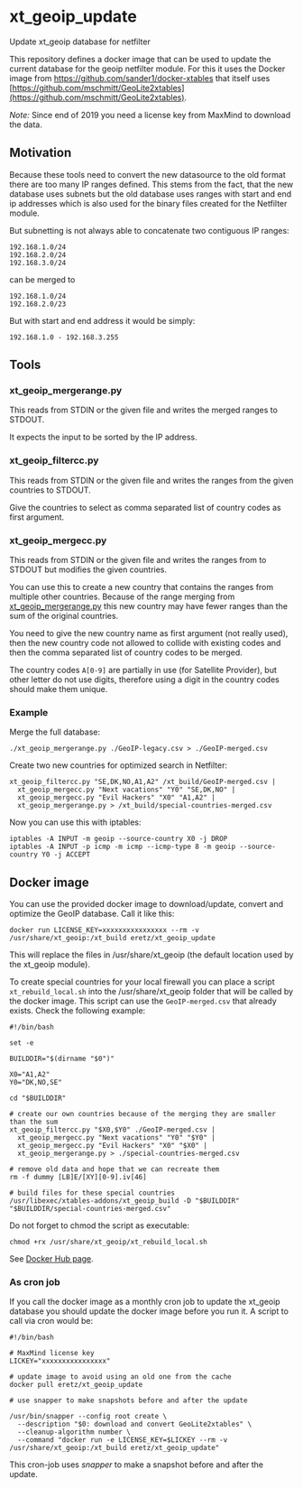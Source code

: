 # xt_geoip_update
Update xt_geoip database for netfilter

This repository defines a docker image that can be used to update the current database for the geoip netfilter module. For this it uses the Docker image from https://github.com/sander1/docker-xtables that itself uses [https://github.com/mschmitt/GeoLite2xtables](https://github.com/mschmitt/GeoLite2xtables).

*Note:* Since end of 2019 you need a license key from MaxMind to download the data.


## Motivation

Because these tools need to convert the new datasource to the old format there are too many IP ranges defined. This stems from the fact, that the new database uses subnets but the old database uses ranges with start and end ip addresses which is also used for the binary files created for the Netfilter module.

But subnetting is not always able to concatenate two contiguous IP ranges:

    192.168.1.0/24
    192.168.2.0/24
    192.168.3.0/24

can be merged to

    192.168.1.0/24
    192.168.2.0/23

But with start and end address it would be simply:

    192.168.1.0 - 192.168.3.255

## Tools

### xt_geoip_mergerange.py

This reads from STDIN or the given file and writes the merged ranges to STDOUT.

It expects the input to be sorted by the IP address.


### xt_geoip_filtercc.py

This reads from STDIN or the given file and writes the ranges from the given countries to STDOUT.

Give the countries to select as comma separated list of country codes as first argument.


### xt_geoip_mergecc.py

This reads from STDIN or the given file and writes the ranges from to STDOUT but modifies the given countries.

You can use this to create a new country that contains the ranges from multiple other countries. Because of the range merging from [xt_geoip_mergerange.py](#xt_geoip_mergerangepy) this new country may have fewer ranges than the sum of the original countries.

You need to give the new country name as first argument (not really used), then the new country code not allowed to collide with existing codes and then the comma separated list of country codes to be merged.

The country codes `A[0-9]` are partially in use (for Satellite Provider), but other letter do not use digits, therefore using a digit in the country codes should make them unique.


### Example

Merge the full database:

    ./xt_geoip_mergerange.py ./GeoIP-legacy.csv > ./GeoIP-merged.csv

Create two new countries for optimized search in Netfilter:

    xt_geoip_filtercc.py "SE,DK,NO,A1,A2" /xt_build/GeoIP-merged.csv |
      xt_geoip_mergecc.py "Next vacations" "Y0" "SE,DK,NO" |
      xt_geoip_mergecc.py "Evil Hackers" "X0" "A1,A2" |
      xt_geoip_mergerange.py > /xt_build/special-countries-merged.csv

Now you can use this with iptables:

    iptables -A INPUT -m geoip --source-country X0 -j DROP
    iptables -A INPUT -p icmp -m icmp --icmp-type 8 -m geoip --source-country Y0 -j ACCEPT


## Docker image

You can use the provided docker image to download/update, convert and optimize the GeoIP database. Call it like this:

    docker run LICENSE_KEY=xxxxxxxxxxxxxxxx --rm -v /usr/share/xt_geoip:/xt_build eretz/xt_geoip_update

This will replace the files in /usr/share/xt_geoip (the default location used by the xt_geoip module).


To create special countries for your local firewall you can place a script `xt_rebuild_local.sh` into the /usr/share/xt_geoip folder that will be called by the docker image. This script can use the `GeoIP-merged.csv` that already exists. Check the following example:

    #!/bin/bash

    set -e

    BUILDDIR="$(dirname "$0")"

    X0="A1,A2"
    Y0="DK,NO,SE"

    cd "$BUILDDIR"

    # create our own countries because of the merging they are smaller than the sum
    xt_geoip_filtercc.py "$X0,$Y0" ./GeoIP-merged.csv |
      xt_geoip_mergecc.py "Next vacations" "Y0" "$Y0" |
      xt_geoip_mergecc.py "Evil Hackers" "X0" "$X0" |
      xt_geoip_mergerange.py > ./special-countries-merged.csv

    # remove old data and hope that we can recreate them
    rm -f dummy [LB]E/[XY][0-9].iv[46]

    # build files for these special countries
    /usr/libexec/xtables-addons/xt_geoip_build -D "$BUILDDIR" "$BUILDDIR/special-countries-merged.csv"

Do not forget to chmod the script as executable:

    chmod +rx /usr/share/xt_geoip/xt_rebuild_local.sh

See [Docker Hub page](https://hub.docker.com/r/eretz/xt_geoip_update).

### As cron job

If you call the docker image as a monthly cron job to update the xt_geoip database you should update the docker image before you run it. A script to call via cron would be:

    #!/bin/bash

    # MaxMind license key
    LICKEY="xxxxxxxxxxxxxxxx"

    # update image to avoid using an old one from the cache
    docker pull eretz/xt_geoip_update

    # use snapper to make snapshots before and after the update

    /usr/bin/snapper --config root create \
      --description "$0: download and convert GeoLite2xtables" \
      --cleanup-algorithm number \
      --command "docker run -e LICENSE_KEY=$LICKEY --rm -v /usr/share/xt_geoip:/xt_build eretz/xt_geoip_update"

This cron-job uses *snapper* to make a snapshot before and after the update.
